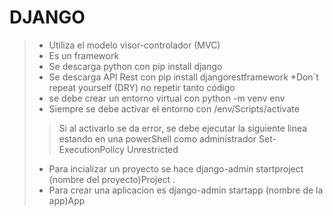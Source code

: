 # DJANGO
>* Utiliza el modelo visor-controlador (MVC)
>* Es un framework
>* Se descarga python con pip install django
>* Se descarga API Rest con pip install djangorestframework
>*Don´t repeat yourself (DRY) no repetir tanto código
>* se debe crear un entorno virtual con python -m venv env
>* Siempre se debe activar el entorno con /env/Scripts/activate
>> Si al activarlo se da error, se debe ejecutar la siguiente linea estando en una powerShell como administrador Set-ExecutionPolicy Unrestricted
>* Para incializar un proyecto se hace django-admin startproject (nombre del proyecto)Project .
>* Para crear una aplicacion es django-admin startapp (nombre de la app)App
